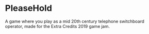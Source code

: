 # PleaseHold
A game where you play as a mid 20th century telephone switchboard operator, made for the Extra Credits 2019 game jam.
